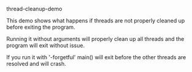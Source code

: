 thread-cleanup-demo

This demo shows what happens if threads are not properly cleaned up before exiting the program.

Running it without arguments will properly clean up all threads and the program will exit without issue.

If you run it with '-forgetful' main() will exit before the other threads are resolved and will crash.
